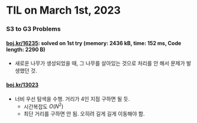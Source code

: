 # **TIL on March 1st, 2023**
### S3 to G3 Problems
#### [boj.kr/16235](../../../Problem%20Solving/boj/random%20defense/16235-02-28-2023.cpp): solved on 1st try (memory: 2436 kB, time: 152 ms, Code length: 2290 B)
* 새로운 나무가 생성되었을 때, 그 나무를 살아있는 것으로 처리를 안 해서 문제가 발생했던 것.

#### [boj.kr/13023](../../../Problem%20Solving/boj/random%20defense/13023-03-01-2023.cpp)
* 너비 우선 탐색을 수행. 거리가 4인 지점 구하면 될 듯.
  - 시간복잡도 $O(N^2)$
  - 최단 거리를 구하면 안 됨. 오히려 길게 길게 이동해야 함.